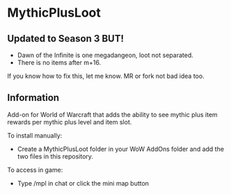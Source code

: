 # MythicPlusLoot

## **Updated to Season 3 BUT!**

- Dawn of the Infinite is one megadangeon, loot not separated.
- There is no items after m+16.

If you know how to fix this, let me know. MR or fork not bad idea too.

## Information

Add-on for World of Warcraft that adds the ability to see mythic plus item rewards per mythic plus level and item slot.

To install manually:
- Create a MythicPlusLoot folder in your WoW AddOns folder and add the two files in this repository.

To access in game:
- Type /mpl in chat or click the mini map button
